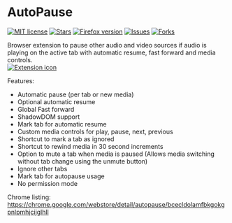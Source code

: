 # AutoPause

[![MIT license](https://img.shields.io/github/license/NDevTK/AutoPause)](https://github.com/NDevTK/AutoPause/blob/master/LICENSE)
[![Stars](https://img.shields.io/github/stars/NDevTK/AutoPause)](https://github.com/NDevTK/AutoPause/stargazers)
[![Firefox version](https://img.shields.io/amo/v/autopause)](https://addons.mozilla.org/en-US/firefox/addon/autopause/)
[![Issues](https://img.shields.io/github/issues/NDevTK/AutoPause)](https://github.com/NDevTK/AutoPause/issues)
[![Forks](https://img.shields.io/github/forks/NDevTK/AutoPause)](https://github.com/NDevTK/AutoPause/network/members)


Browser extension to pause other audio and video sources if audio is playing on the active tab with automatic resume, fast forward and media controls.  
[![Extension icon](icon.png)](https://addons.mozilla.org/en-US/firefox/addon/autopause/)

Features:
- Automatic pause (per tab or new media)
- Optional automatic resume
- Global Fast forward
- ShadowDOM support
- Mark tab for automatic resume
- Custom media controls for play, pause, next, previous
- Shortcut to mark a tab as ignored
- Shortcut to rewind media in 30 second increments
- Option to mute a tab when media is paused (Allows media switching without tab change using the unmute button)
- Ignore other tabs
- Mark tab for autopause usage
- No permission mode

Chrome listing: <https://chrome.google.com/webstore/detail/autopause/bcecldolamfbkgokgpnlpmhjcijglhll>
